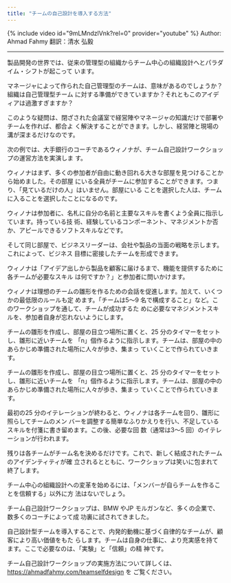 ```yaml
---
title: "チームの自己設計を導入する方法"
---
```


{% include video id="9mLMndzlVnk?rel=0" provider="youtube" %}
Author: Ahmad Fahmy
翻訳：清水 弘毅

----

製品開発の世界では、従来の管理型の組織からチーム中心の組織設計へとパラダイム・シフトが起こって
います。

マネージャによって作られた自己管理型のチームは、意味があるのでしょうか？組織は自己管理型チーム
に対する準備ができていますか？それともこのアイディアは過激すぎますか？

このような疑問は、閉ざされた会議室で経営陣やマネージャの知識だけで部署やチームを作れば、都合よ
く解決することができます。しかし、経営陣と現場の溝が深まるだけなのです。

次の例では、大手銀行のコーチであるウィノナが、チーム自己設計ワークショップの運営方法を実演しま
す。

ウィノナはまず、多くの参加者が自由に動き回れる大きな部屋を見つけることから始めました。その部屋
にいる全員がチームに参加することができます。つまり、「見ているだけの人」はいません。部屋にいる
ことを選択した人は、チームに入ることを選択したことになるのです。

ウィノナは参加者に、名札に自分の名前と主要なスキルを書くよう全員に指示しています。持っている技
術、経験しているコンポーネント、マネジメントか否か、アピールできるソフトスキルなどです。

そして同じ部屋で、ビジネスリーダーは、会社や製品の当面の戦略を示します。これによって、ビジネス
目標に密接したチームを形成できます。

ウィノナは「アイデア出しから製品を顧客に届けるまで、機能を提供するために各チームが必要なスキル
は何ですか？」と参加者に問いかけます。

ウィノナは理想のチームの雛形を作るための会話を促進します。加えて、いくつかの最低限のルールも定
めます。「チームは5〜9 名で構成すること」など。このワークショップを通して、チームが成功するた
めに必要なマネジメントスキルを、参加者自身が忘れないようにします。

チームの雛形を作成し、部屋の目立つ場所に置くと、25 分のタイマーをセットし、雛形に近いチームを
「n」個作るように指示します。チームは、部屋の中のあらかじめ準備された場所に人々が歩き、集まっ
ていくことで作られていきます。

チームの雛形を作成し、部屋の目立つ場所に置くと、25 分のタイマーをセットし、雛形に近いチームを
「n」個作るように指示します。チームは、部屋の中のあらかじめ準備された場所に人々が歩き、集まっ
ていくことで作られていきます。

最初の25 分のイテレーションが終わると、ウィノナは各チームを回り、雛形に照らしてチームのメン
バーを調整する簡単なふりかえりを行い、不足しているスキルを付箋に書き留めます。この後、必要な回
数（通常は3〜5 回）のイテレーションが行われます。

残りは各チームがチーム名を決めるだけです。これで、新しく結成されたチームのアイデンティティが確
立されるとともに、ワークショップは笑いに包まれて終了します。

チーム中心の組織設計への変革を始めるには、「メンバーが自らチームを作ることを信頼する」以外に方
法はないでしょう。

チーム自己設計ワークショップは、BMW やJP モルガンなど、多くの企業で、数多くのコーチによって成
功裏に試されてきました。

自己設計型チームを導入することで、内発的動機に基づく自律的なチームが、顧客により高い価値をもた
らします。チームは自身の仕事に、より充実感を持てます。ここで必要なのは、「実験」と「信頼」の精
神です。

チーム自己設計ワークショップの実施方法について詳しくは、<https://ahmadfahmy.com/teamselfdesign> を
ご覧ください。
